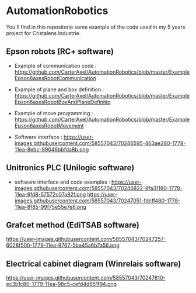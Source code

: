 # AutomationRobotics

You'll find in this repositorie some example of the code used in my 5 years project for Cristalens Industrie.


Epson robots (RC+ software)
---------------------------

* Example of communication code : https://github.com/CarterAxel/AutomationRobotics/blob/master/ExampleEpson6axesRobotCommunication
* Example of plane and box definition : https://github.com/CarterAxel/AutomationRobotics/blob/master/ExampleEpson6axesRobotBoxAndPlaneDefinitio
* Example of move programming : https://github.com/CarterAxel/AutomationRobotics/blob/master/ExampleEpson6axesRobotMovement

* Software interface : https://user-images.githubusercontent.com/58557043/70246595-463ae280-1778-11ea-8ebc-99046bbfda8b.png



Unitronics PLC (Unilogic software)
----------------------------------
* software interface and code examples :
  https://user-images.githubusercontent.com/58557043/70246822-9fa31180-1778-11ea-9fd8-57572c07a82f.png
  https://user-images.githubusercontent.com/58557043/70247051-fdcff480-1778-11ea-8f85-99f75e55e7e6.png



Grafcet method (EdiTSAB software)
---------------------------------
  https://user-images.githubusercontent.com/58557043/70247257-6028f500-1779-11ea-9767-5ba45a6b7a56.png
  

Electrical cabinet diagram (Winrelais software)
-----------------------------------------------
  https://user-images.githubusercontent.com/58557043/70247610-ec3b1c80-1779-11ea-98c5-cefd4d651f94.png
